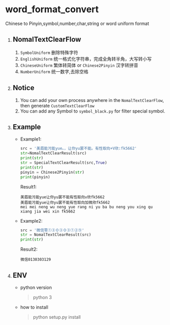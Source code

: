# word_format_convert
Chinese to Pinyin,symbol,number,char,string or word  uniform format  

1. ## NomalTextClearFlow

    1. `SymbolUniform` 删除特殊字符   
    2. `EnglishUniform` 统一格式化字符串，完成全角转半角，大写转小写
    3. `ChineseUniform` 繁体转简体 or `Chinese2Pinyin` 汉字转拼音
    4. `NumberUniform` 统一数字,去除空格

2. ## Notice 

    1. You can add your own process anywhere in the `NomalTextClearFlow`, then generate `CustomTextClearFlow`
    2. You can add any Symbol to `symbol_black.py`  for filter special symbol.

3. ## Example

    - Example1:
        ```python
        src = '美眉能污能yue。，让你yu罢不能。有性取向+V欣:fk5662'
        str=NomalTextClearResult(src)
        print(str)
        str = SpecialTextClearResult(src,True)
        print(str)
        pinyin = Chinese2Pinyin(str)
        print(pinyin)
        ```
    
        Result1:
        ```text
        美眉能污能yue让你yu罢不能有性取向v欣fk5662
        美眉能污能yue让你yu罢不能有性取向加微欣fk5662
        mei mei neng wu neng yue rang ni yu ba bu neng you xing qu xiang jia wei xin fk5662
        ```
    
    - Example2:
        ```python
        src = '微信零①③０③０③①②⑨'
        str = NomalTextClearResult(src)
        print(str)
        ```
    
        Result2:
        ```text
        微信0130303129
        ```
  
 1. ## ENV
    
    - python version
        > python 3
                       
    - how to install
        > python setup.py install
    